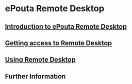# ePouta Remote Desktop


## [Introduction to ePouta Remote Desktop](introduction.md)


## [Getting access to Remote Desktop](getting_access_to_remote_desktop.md)


## [Using Remote Desktop](using_remote_desktop.md)


## Further Information

